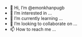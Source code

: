 - 👋 Hi, I’m @emonkhanpugb
- 👀 I’m interested in ...
- 🌱 I’m currently learning ...
- 💞️ I’m looking to collaborate on ...
- 📫 How to reach me ...

<!---
emonkhanpugb/emonkhanpugb is a ✨ special ✨ repository because its `README.md` (this file) appears on your GitHub profile.
You can click the Preview link to take a look at your changes.
--->

